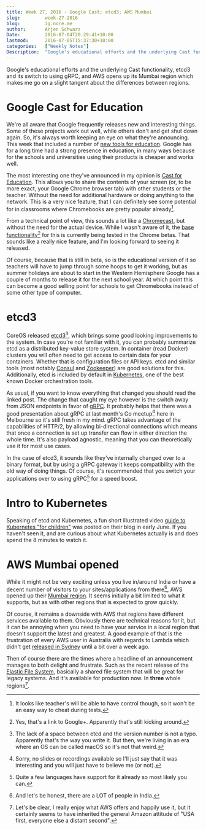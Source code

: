 ```yaml
---
title: Week 27, 2016 - Google Cast; etcd3; AWS Mumbai       
slug:         week-27-2016
blog:         ig.nore.me  
author:       Arjen Schwarz  
Date:         2016-07-04T20:29:41+10:00
lastmod:      2016-07-05T15:37:30+10:00
categories:   ["Weekly Notes"]
Description:  "Google's educational efforts and the underlying Cast functionality, etcd3 and its switch to using gRPC, and AWS opens up its Mumbai region which makes me go on a slight tangent about the differences between regions."
---
```


Google's educational efforts and the underlying Cast functionality, etcd3 and its switch to using gRPC, and AWS opens up its Mumbai region which makes me go on a slight tangent about the differences between regions.

# Google Cast for Education

We're all aware that Google frequently releases new and interesting things. Some of these projects work out well, while others don't and get shut down again. So, it's always worth keeping an eye on what they're announcing. This week that included a number of [new tools for education][bloggoogle]. Google has for a long time had a strong presence in education, in many ways because for the schools and universities using their products is cheaper and works well.

The most interesting one they've announced in my opinion is [Cast for Education][edcast]. This allows you to share the contents of your screen (or, to be more exact, your Google Chrome browser tab) with other students or the teacher. Without the need for additional hardware or doing anything to the network. This is a very nice feature, that I can definitely see some potential for in classrooms where Chromebooks are pretty popular already[^nocheating].

From a technical point of view, this sounds a lot like a [Chromecast][chromecast], but without the need for the actual device. While I wasn't aware of it, the [base functionality][cast][^plus] for this is currently being tested in the Chrome betas. That sounds like a really nice feature, and I'm looking forward to seeing it released.

Of course, because that is still in beta, so is the educational version of it so teachers will have to jump through some hoops to get it working, but as summer holidays are about to start in the Western Hemisphere Google has a couple of months to release it for the next school year. At which point this can become a good selling point for schools to get Chromebooks instead of some other type of computer.

[^nocheating]: It looks like teacher's will be able to have control though, so it won't be an easy way to cheat during tests.

[bloggoogle]: https://googleblog.blogspot.com.au/2016/06/technology-help-teachers.html

[edcast]: https://support.google.com/edu/castforedu

[chromecast]: https://www.google.com/intl/en_au/chromecast/

[cast]: https://plus.google.com/+FrancoisBeaufort/posts/StRk2bMpxVh

[^plus]: Yes, that's a link to Google+. Apparently that's still kicking around.

# etcd3

CoreOS released [etcd3][etcd][^nospace], which brings some good looking improvements to the system. In case you're not familiar with it, you can probably summarize etcd as a distributed key-value store system. In container (read Docker) clusters you will often need to get access to certain data for your containers. Whether that is configuration files or API keys. etcd and similar tools (most notably [Consul][consul] and [Zookeeper][zookeeper]) are good solutions for this. Additionally, etcd is included by default in [Kubernetes][kubernetes], one of the best known Docker orchestration tools.

As usual, if you want to know everything that changed you should read the linked post. The change that caught my eye however is the switch away from JSON endpoints in favor of [gRPC][grpc]. It probably helps that there was a good presentation about gRPC at last month's Go meetup[^nopreso] here in Melbourne so it's still fresh in my mind. gRPC takes advantage of the capabilities of HTTP/2, by allowing bi-directional connections which means that once a connection is set up transfer can flow in either direction the whole time. It's also payload agnostic, meaning that you can theoretically use it for most use cases.

In the case of etcd3, it sounds like they've internally changed over to a binary format, but by using a gRPC gateway it keeps compatibility with the old way of doing things. Of course, it's recommended that you switch your applications over to using gRPC[^support] for a speed boost.

[^nospace]: The lack of a space between etcd and the version number is not a typo. Apparently that's the way you write it. But then, we're living in an era where an OS can be called macOS so it's not that weird.

[etcd]: https://coreos.com/blog/etcd3-a-new-etcd.html

[consul]: https://www.consul.io/

[zookeeper]: https://zookeeper.apache.org/

[kubernetes]: http://kubernetes.io/

[grpc]: http://www.grpc.io

[^nopreso]: Sorry, no slides or recordings available so I'll just say that it was interesting and you will just have to believe me (or not).

[^support]: Quite a few languages have support for it already so most likely you can.


# Intro to Kubernetes

Speaking of etcd and Kubernetes, a fun short illustrated video [guide to Kubernetes "for children"][kubeintro] was posted on their blog in early June. If you haven't seen it, and are curious about what Kubernetes actually is and does spend the 8 minutes to watch it.

[kubeintro]: http://blog.kubernetes.io/2016/06/illustrated-childrens-guide-to-kubernetes.html

# AWS Mumbai opened

While it might not be very exciting unless you live in/around India or have a decent number of visitors to your sites/applications from there[^lotsofpeople], AWS opened up their [Mumbai region][mumbai]. It seems initially a bit limited to what it supports, but as with other regions that is expected to grow quickly.

Of course, it remains a downside with AWS that regions have different services available to them. Obviously there are technical reasons for it, but it can be annoying when you need to have your service in a local region that doesn't support the latest and greatest. A good example of that is the frustration of every AWS user in Australia with regards to Lambda which didn't get [released in Sydney][lambdasydney] until a bit over a week ago.

Then of course there are the times where a headline of an announcement manages to both delight and frustrate. Such as the recent release of the [Elastic File System][efs], basically a shared file system that will be great for legacy systems. And it's available for production now. In **three** whole regions[^yesilikeit].

[^lotsofpeople]: And let's be honest, there are a LOT of people in India.

[mumbai]: https://aws.amazon.com/about-aws/whats-new/2016/06/announcing-the-aws-asia-pacific-mumbai-region/

[lambdasydney]: https://aws.amazon.com/about-aws/whats-new/2016/06/aws-lambda-available-in-asia-pacific-sydney/

[efs]: https://aws.amazon.com/blogs/aws/amazon-elastic-file-system-production-ready-in-three-regions/

[^yesilikeit]: Let's be clear, I really enjoy what AWS offers and happily use it, but it certainly seems to have inherited the general Amazon attitude of "USA first, everyone else a distant second".
